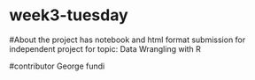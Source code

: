 # week3-tuesday
#About
the project has notebook and html format submission for independent project for topic: Data Wrangling with R

#contributor
George fundi
